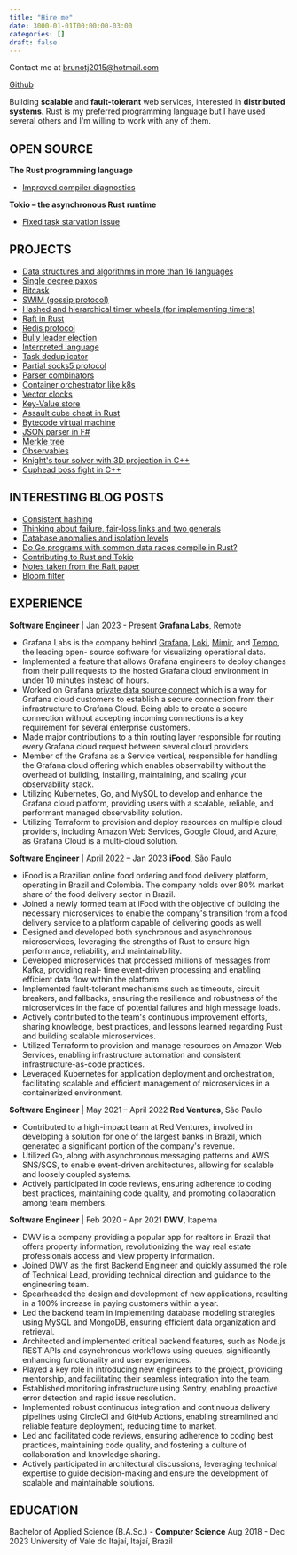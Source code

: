 ```yaml
---
title: "Hire me"
date: 3000-01-01T00:00:00-03:00
categories: []
draft: false
---
```


Contact me at brunotj2015@hotmail.com  

[Github](https://github.com/poorlydefinedbehaviour)  

Building **scalable** and **fault-tolerant** web services, interested in **distributed systems**. Rust is my preferred programming language but I have used several others and I'm willing to work with any of them.

## OPEN SOURCE
**The Rust programming language**  
- [Improved compiler diagnostics](https://github.com/rust-lang/rust/pulls?q=is%3Apr+author%3APoorlyDefinedBehaviour+)  

**Tokio – the asynchronous Rust runtime**  
- [Fixed task starvation issue](https://github.com/tokio-rs/tokio/pulls?q=is%3Apr+author%3APoorlyDefinedBehaviour+)  

## PROJECTS

- [Data structures and algorithms in more than 16 languages](https://github.com/PoorlyDefinedBehaviour/data-structures-and-algorithms)
- [Single decree paxos](https://github.com/PoorlyDefinedBehaviour/single-decree-paxos-rs)
- [Bitcask](https://github.com/PoorlyDefinedBehaviour/bitcask)
- [SWIM (gossip protocol)](https://github.com/PoorlyDefinedBehaviour/memberlist-rs)
- [Hashed and hierarchical timer wheels (for implementing timers)](https://github.com/PoorlyDefinedBehaviour/hashed_and_hierarchical_timing_wheels)
- [Raft in Rust](https://github.com/PoorlyDefinedBehaviour/raft-rs)
- [Redis protocol](https://github.com/PoorlyDefinedBehaviour/rust_redis_protocol_specification)
- [Bully leader election](https://github.com/PoorlyDefinedBehaviour/leader_election_bully)
- [Interpreted language](https://github.com/PoorlyDefinedBehaviour/rust_interpreter)
- [Task deduplicator](https://github.com/PoorlyDefinedBehaviour/request-deduplicator-rs)
- [Partial socks5 protocol](https://github.com/PoorlyDefinedBehaviour/socks5)
- [Parser combinators](https://github.com/PoorlyDefinedBehaviour/parser-combinators)
- [Container orchestrator like k8s](https://github.com/PoorlyDefinedBehaviour/simple_kubernetes)
- [Vector clocks](https://github.com/PoorlyDefinedBehaviour/vector_clocks)
- [Key-Value store](https://github.com/PoorlyDefinedBehaviour/kv_store)
- [Assault cube cheat in Rust](https://github.com/PoorlyDefinedBehaviour/assault_cube-rs)
- [Bytecode virtual machine](https://github.com/PoorlyDefinedBehaviour/bytecode_vm_2)
- [JSON parser in F#](https://github.com/PoorlyDefinedBehaviour/json_parser_fsharp)
- [Merkle tree](https://github.com/PoorlyDefinedBehaviour/merkle_tree)
- [Observables](https://github.com/PoorlyDefinedBehaviour/Observables)
- [Knight's tour solver with 3D projection in C++](https://github.com/PoorlyDefinedBehaviour/knight-s-tour-3d-projection)
- [Cuphead boss fight in C++](https://github.com/PoorlyDefinedBehaviour/cuphead)

## INTERESTING BLOG POSTS

- [Consistent hashing](https://poorlydefinedbehaviour.github.io/posts/consistent_hashing/)
- [Thinking about failure, fair-loss links and two generals](https://poorlydefinedbehaviour.github.io/posts/fair_loss_links_and_two_generals/)
- [Database anomalies and isolation levels](https://poorlydefinedbehaviour.github.io/posts/isolation_levels/)
- [Do Go programs with common data races compile in Rust?](https://poorlydefinedbehaviour.github.io/posts/rust_compile_time_safety_1/)
- [Contributing to Rust and Tokio](https://poorlydefinedbehaviour.github.io/posts/contributing_to_tokio/)
- [Notes taken from the Raft paper](https://poorlydefinedbehaviour.github.io/posts/raft_notes/)
- [Bloom filter](https://poorlydefinedbehaviour.github.io/posts/bloom_filter/)

## EXPERIENCE
**Software Engineer** | Jan 2023 - Present
**Grafana Labs**, Remote  
- Grafana Labs is the company behind [Grafana](https://github.com/grafana/grafana), [Loki](https://github.com/grafana/loki), [Mimir](https://github.com/grafana/mimir), and [Tempo](https://github.com/grafana/tempo), the leading open-
source software for visualizing operational data.
- Implemented a feature that allows Grafana engineers to deploy changes from their pull
requests to the hosted Grafana cloud environment in under 10 minutes instead of hours.
- Worked on Grafana [private data source connect](https://grafana.com/docs/grafana-cloud/connect-externally-hosted/private-data-source-connect/) which is a way for Grafana cloud customers
to establish a secure connection from their infrastructure to Grafana Cloud. Being able to
create a secure connection without accepting incoming connections is a key requirement for
several enterprise customers.
- Made major contributions to a thin routing layer responsible for routing every Grafana cloud
request between several cloud providers
- Member of the Grafana as a Service vertical, responsible for handling the Grafana cloud
offering which enables observability without the overhead of building, installing, maintaining,
and scaling your observability stack.
- Utilizing Kubernetes, Go, and MySQL to develop and enhance the Grafana cloud platform,
providing users with a scalable, reliable, and performant managed observability solution.
- Utilizing Terraform to provision and deploy resources on multiple cloud providers, including
Amazon Web Services, Google Cloud, and Azure, as Grafana Cloud is a multi-cloud solution.  

**Software Engineer** | April 2022 – Jan 2023
**iFood**, São Paulo  
- iFood is a Brazilian online food ordering and food delivery platform, operating in Brazil and
Colombia. The company holds over 80% market share of the food delivery sector in Brazil.
- Joined a newly formed team at iFood with the objective of building the necessary
microservices to enable the company's transition from a food delivery service to a platform
capable of delivering goods as well.
- Designed and developed both synchronous and asynchronous microservices, leveraging the
strengths of Rust to ensure high performance, reliability, and maintainability.
- Developed microservices that processed millions of messages from Kafka, providing real-
time event-driven processing and enabling efficient data flow within the platform.
- Implemented fault-tolerant mechanisms such as timeouts, circuit breakers, and fallbacks,
ensuring the resilience and robustness of the microservices in the face of potential failures and
high message loads.
- Actively contributed to the team's continuous improvement efforts, sharing knowledge, best
practices, and lessons learned regarding Rust and building scalable microservices.
- Utilized Terraform to provision and manage resources on Amazon Web Services, enabling
infrastructure automation and consistent infrastructure-as-code practices.
- Leveraged Kubernetes for application deployment and orchestration, facilitating scalable and
efficient management of microservices in a containerized environment.  

**Software Engineer** | May 2021 – April 2022 **Red Ventures**, São Paulo
- Contributed to a high-impact team at Red Ventures, involved in developing a solution for one
of the largest banks in Brazil, which generated a significant portion of the company's revenue.
- Utilized Go, along with asynchronous messaging patterns and AWS SNS/SQS, to enable
event-driven architectures, allowing for scalable and loosely coupled systems.
- Actively participated in code reviews, ensuring adherence to coding best practices,
maintaining code quality, and promoting collaboration among team members.  

**Software Engineer** | Feb 2020 - Apr 2021
**DWV**, Itapema  
- DWV is a company providing a popular app for realtors in Brazil that offers property
information, revolutionizing the way real estate professionals access and view property
information.
- Joined DWV as the first Backend Engineer and quickly assumed the role of Technical Lead,
providing technical direction and guidance to the engineering team.
- Spearheaded the design and development of new applications, resulting in a 100% increase in
paying customers within a year.
- Led the backend team in implementing database modeling strategies using MySQL and
MongoDB, ensuring efficient data organization and retrieval.
- Architected and implemented critical backend features, such as Node.js REST APIs and
asynchronous workflows using queues, significantly enhancing functionality and user
experiences.
- Played a key role in introducing new engineers to the project, providing mentorship, and
facilitating their seamless integration into the team.
- Established monitoring infrastructure using Sentry, enabling proactive error detection and
rapid issue resolution.
- Implemented robust continuous integration and continuous delivery pipelines using CircleCI
and GitHub Actions, enabling streamlined and reliable feature deployment, reducing time to
market.
- Led and facilitated code reviews, ensuring adherence to coding best practices, maintaining
code quality, and fostering a culture of collaboration and knowledge sharing.
- Actively participated in architectural discussions, leveraging technical expertise to guide
decision-making and ensure the development of scalable and maintainable solutions.  

## EDUCATION
Bachelor of Applied Science (B.A.Sc.) - **Computer Science** Aug 2018 - Dec 2023
University of Vale do Itajaí, Itajaí, Brazil
